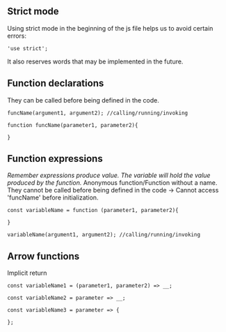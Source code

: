 ## Strict mode 
Using strict mode in the beginning of the js file helps us to avoid certain errors:
````
'use strict';
````
It also reserves words that may be implemented in the future.

## Function declarations
They can be called before being defined in the code.
```
funcName(argument1, argument2); //calling/running/invoking

function funcName(parameter1, parameter2){

}
```
## Function expressions 
*Remember expressions produce value. The variable will hold the value produced by the function.*
Anonymous function/Function without a name.
They cannot be called before being defined in the code -> Cannot access 'funcName' before initialization.
````
const variableName = function (parameter1, parameter2){

}

variableName(argument1, argument2); //calling/running/invoking
````
## Arrow functions

Implicit return

````
const variableName1 = (parameter1, parameter2) => __;

const variableName2 = parameter => __;

const variableName3 = parameter => {
    
};
````

